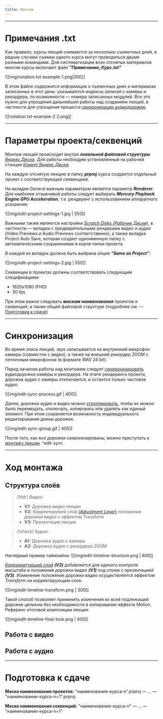 ```yaml
---
title: Монтаж
---
```


----
# Примечания .txt

Как правило, курсы лекций снимаются за несколько съемочных дней, в редких случаях съемки одного курса могут проводиться двумя разными командами. Для систематизации всех отснятых материалов многие курсы включают файл **_"Примечание_Курс.txt"_**

![[img/notation.txt-example-1.png|300]]

В этом файле содержится информация о съемочных днях и материалах записанных в этот день: указываются индексы записей с камеры и рекордера, по возможности — номера записанных модулей. Все это нужно для упрощения дальнейшей работы над созданием лекций, в частности для упрощения процесса [синхронизации аудиодорожек](#Синхронизация).

![[notation.txt-example-2 2.png]]

----
# Параметры проекта/секвенций

Монтаж лекций происходит внутри ***локальной файловой структуры*** [*Яндекс.Диска*](https://disk.yandex.ru). Для работы необходим установленный на рабочей станции [*Клиент Яндекс.Диска*](https://360.yandex.ru/disk/download/). 

На каждую отснятую лекцию в папку ***prproj*** курса создается отдельный проект с соответствующей секвенцией. 

На вкладке General важным параметром является параметр ***Renderer***. Для наиболее отзывчивой работы следует выбирать ***Mercury Playback Engine GPU Accekeration***, т.е. рендеринг с использованием аппаратного ускорения: 

![[img/edit-project-settings-1.jpg | 550]]

Важными также являются настройки [*Scratch Disks (Рабочие Диски)*](https://helpx.adobe.com/ru/premiere-elements/using/scratch-disks.html), в частности — вкладки с предварительными рендерами видео и аудио (Video Previews и Audio Previews соответственно), а также вкладка Project Auto Save, которая создает одноименную папку с автоматическими сохранениями в корне папки проекта. 

В каждой из вкладок должна быть выбрана опция ***"Same as Project"***:

![[img/edit-project-settings-2.jpg | 550]]

Секвенции в проектах должны соответствовать следующим спецификациям:
- 1920x1080 (FHD)
- 30 fps

При этом важно следовать ***маскам наименования*** проектов и секвенций, а также общей файловой структуре (подробнее см. — [Подготовка к сдаче](#Подготовка%20к%20сдаче))

---
# Синхронизация
Во время зписи лекций, звук записывается на внутренний микрофон камеры (совместно с видео), а также на внешний рекордер ZOOM с петличным микрофоном (в формате WAV 24 bit). 

Перед началом работы над монтажем следует [*синхронизировать*](https://helpx.adobe.com/premiere-pro/using/synchronizing-audio-video-merge-clips.html#:~:text=merging%20the%20clips.-,Synchronize%20clips%20in%20the%20Timeline%20panel,-Synchronizing%20clips%20aligns) аудиодорожки камеры и рекордера. На этапе рендеринга проекта, дорожка аудио с камеры отключается, и остается только чистовое аудио. 

![[img/edit-sync-process.gif | 400]]

Далее, дорожки аудио и видео можно [*сгруппировать*](https://helpx.adobe.com/ru/premiere-elements/using/grouping-linking-disabling-clips.html), чтобы их можно было перемещать, отключать, копировать или удалять как единый элемент. При этом сохраняется возможность индивидуального редактирования длины дорожек. 

![[img/edit-sync-group.gif | 400]]

После того, как все дорожки сихронизированы, можно приступать к [монтажу лекции](Монтаж#Ход%20монтажа).
^edit-sync

----
# Ход монтажа

## Структура слоёв

> [!tldr] *Видео:*
> - **V1:** Дорожка видео лекции
> - **V2:** Корректируюий слой [(*Adjustment Layer*)](https://helpx.adobe.com/premiere-pro/using/help-tutorials-adjustment-layers.html) положения дорожки видео с эффектом Transform
> - **V3:** Презентация лекции

> [!check] *Аудио:*
> - **A1:** Дорожка аудио с камеры
> - **A2:** Дорожка аудио с рекордера ZOOM

Наглядный пример таймлайна:
![[img/edit-timeline-structure.png | 600]]

[*Коррекритующий слой*](https://helpx.adobe.com/premiere-pro/using/help-tutorials-adjustment-layers.html) ***(V2)*** добавляется для единого контроля масштаба и положения дорожки видео ***(V1)*** под слоем с презентацией ***(V3)***. Изменение положения дорожки видео осуществляется эффектом *Transform* на корректирующем слое. 

![[img/edit-timeline-transform.png | 300]]

Такой способ позволяет применить изменения ко всей подлежащей дорожке целиком без необходимости в копировании эффекта Motion. 
Референс итоговой композиции лекции:

![[img/edit-timeline-final-look.png | 400]]

## Работа с видео
## Работа с аудио

-----
# Подготовка к сдаче

**Маска наименования проектов:**
"наименование-курса-n".prproj — … — "наименование-курса-n+1".prproj

**Маска наименования секвенций:**
"наименование-курса-n" — … — "наименование-курса-n+1"
